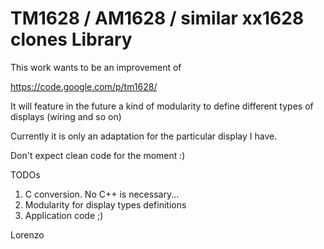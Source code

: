 TM1628 / AM1628 / similar xx1628 clones Library
====================================================


This work wants to be an improvement of

https://code.google.com/p/tm1628/

It will feature in the future a kind of modularity
to define different types of displays (wiring and so on)

Currently it is only an adaptation for the particular display I have.

Don't expect clean code for the moment :)

TODOs

1) C conversion. No C++ is necessary...
2) Modularity for display types definitions
3) Application code ;)

Lorenzo

